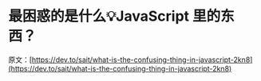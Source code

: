 # 最困惑的是什么💡JavaScript 里的东西？

原文：[https://dev.to/sait/what-is-the-confusing-thing-in-javascript-2kn8](https://dev.to/sait/what-is-the-confusing-thing-in-javascript-2kn8)